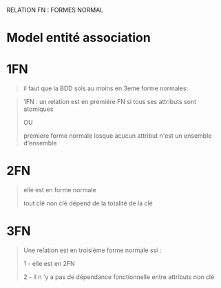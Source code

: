 RELATION FN : FORMES NORMAL
# Model entité association
# 1FN

> il faut que la BDD sois au moins en 3eme forme normales:


> 1FN : un relation est en premiére FN si tous ses attributs sont atomiques
>>
>OU
>>
>premiere forme normale losque acucun attribut n'est un ensemble d'ensemble


# 2FN

> elle est en forme normale
>>
> tout clé non clé dépend de la totalité de la clé

# 3FN
> Une relation est en troisième forme normale ssi :
>>
>1 - elle est en 2FN
>>
>2 - il n ’y a pas de dépendance fonctionnelle entre attributs non clé